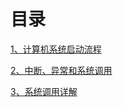 # 目录

[1、计算机系统启动流程](https://github.com/yurui105/OperatingSystemNote/blob/master/doc/%E8%AE%A1%E7%AE%97%E6%9C%BA%E7%B3%BB%E7%BB%9F%E5%90%AF%E5%8A%A8%E6%B5%81%E7%A8%8B.md)

[2、中断、异常和系统调用](https://github.com/yurui105/OperatingSystemNote/blob/master/doc/%E4%B8%AD%E6%96%AD%E3%80%81%E5%BC%82%E5%B8%B8%E5%92%8C%E7%B3%BB%E7%BB%9F%E8%B0%83%E7%94%A8.md)


[3、系统调用详解](https://github.com/yurui105/OperatingSystemNote/blob/master/doc/%E4%B8%AD%E6%96%AD%E3%80%81%E5%BC%82%E5%B8%B8%E5%92%8C%E7%B3%BB%E7%BB%9F%E8%B0%83%E7%94%A8.md)
